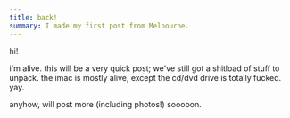 ```yaml
---
title: back!
summary: I made my first post from Melbourne.
---
```


hi!

i'm alive. this will be a very quick post; we've still got a shitload of stuff to unpack. the imac is mostly alive, except the cd/dvd drive is totally fucked. yay.

anyhow, will post more (including photos!) sooooon.